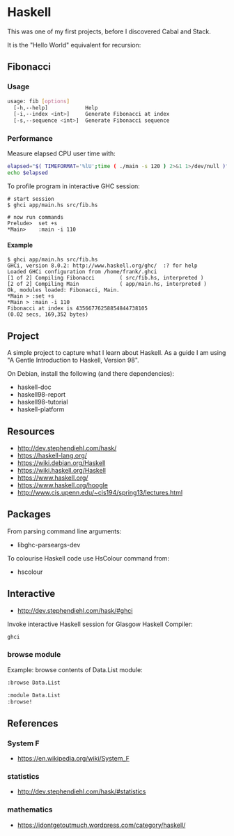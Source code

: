 # Haskell

This was one of my first projects, before I discovered Cabal and Stack.

It is the "Hello World" equivalent for recursion:

## Fibonacci

### Usage

```bash
usage: fib [options]
  [-h,--help]            Help
  [-i,--index <int>]     Generate Fibonacci at index
  [-s,--sequence <int>]  Generate Fibonacci sequence
```

### Performance

Measure elapsed CPU user time with:

```bash
elapsed="$( TIMEFORMAT='%lU';time ( ./main -s 120 ) 2>&1 1>/dev/null )"
echo $elapsed
```

To profile program in interactive GHC session:

```c2hs
# start session
$ ghci app/main.hs src/fib.hs

# now run commands
Prelude>  set +s
*Main>    :main -i 110
```

#### Example

```
$ ghci app/main.hs src/fib.hs
GHCi, version 8.0.2: http://www.haskell.org/ghc/  :? for help
Loaded GHCi configuration from /home/frank/.ghci
[1 of 2] Compiling Fibonacci        ( src/fib.hs, interpreted )
[2 of 2] Compiling Main             ( app/main.hs, interpreted )
Ok, modules loaded: Fibonacci, Main.
*Main > :set +s
*Main > :main -i 110
Fibonacci at index is 43566776258854844738105
(0.02 secs, 169,352 bytes)
```

## Project

A simple project to capture what I learn about Haskell.
As a guide I am using "A Gentle Introduction to Haskell, Version 98".

On Debian, install the following (and there dependencies):

* haskell-doc
* haskell98-report
* haskell98-tutorial
* haskell-platform

## Resources

* http://dev.stephendiehl.com/hask/
* https://haskell-lang.org/
* https://wiki.debian.org/Haskell
* https://wiki.haskell.org/Haskell
* https://www.haskell.org/
* https://www.haskell.org/hoogle
* http://www.cis.upenn.edu/~cis194/spring13/lectures.html

## Packages

From parsing command line arguments:

* libghc-parseargs-dev

To colourise Haskell code use HsColour command from:

* hscolour

## Interactive

* http://dev.stephendiehl.com/hask/#ghci

Invoke interactive Haskell session for Glasgow Haskell Compiler:

```bash
ghci
```

### browse module

Example: browse contents of Data.List module:

```bash
:browse Data.List

:module Data.List
:browse!
```

## References

### System F

* https://en.wikipedia.org/wiki/System_F

### statistics

* http://dev.stephendiehl.com/hask/#statistics

### mathematics

* https://idontgetoutmuch.wordpress.com/category/haskell/

